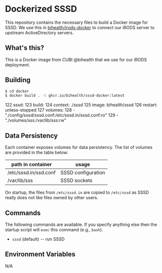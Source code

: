 # Dockerized SSSD

This repository contains the necessary files to build a Docker image for SSSD.
We use this in [bihealth/irods-docker](https://github.com/bihealth/irods-docker) to connect our iRODS server to upstream ActiveDirectory servers.

## What's this?

This is a Docker image from CUBI @bihealth that we use for our iRODS deployment.

## Building

```bash
$ cd docker
$ docker build . -t ghcr.io/bihealth/sssd-docker:latest
```

122   sssd:
123     build:
124       context: ./sssd
125     image: bihealth/sssd
126     restart: unless-stopped
127     volumes:
128       - "./config/sssd/sssd.conf:/etc/sssd.in/sssd.conf:ro"
129       - "./volumes/sss:/var/lib/sss:rw"

## Data Persistency

Each container exposes volumes for data persistency.
The list of volumes are provided in the table below:

| path in container               | usage                         |
|---------------------------------|-------------------------------|
| /etc/sssd.in/ssd.conf           | SSSD configuration |
| /var/lib/sss                    | SSSD sockets |

On startup, the files from `/etc/sssd.in` are copied to `/etc/sssd` as SSSD really does not like files owned by other users.

## Commands

The following commands are available.
If you specify anything else then the startup script will `exec` this command (e.g., `bash`).

- `sssd` (default) -- run SSSD

## Environment Variables

N/A
